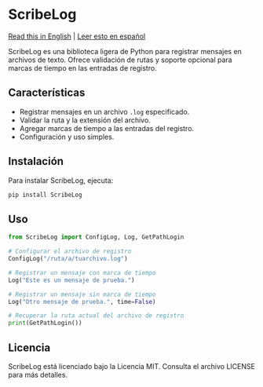 # ScribeLog

[Read this in English](README.md) | [Leer esto en español](README_es.md)

ScribeLog es una biblioteca ligera de Python para registrar mensajes en archivos de texto. Ofrece validación de rutas y soporte opcional para marcas de tiempo en las entradas de registro.

## Características

- Registrar mensajes en un archivo `.log` especificado.
- Validar la ruta y la extensión del archivo.
- Agregar marcas de tiempo a las entradas del registro.
- Configuración y uso simples.

## Instalación

Para instalar ScribeLog, ejecuta:
```bash
pip install ScribeLog
```

## Uso

```python
from ScribeLog import ConfigLog, Log, GetPathLogin

# Configurar el archivo de registro
ConfigLog("/ruta/a/tuarchivo.log")

# Registrar un mensaje con marca de tiempo
Log("Este es un mensaje de prueba.")

# Registrar un mensaje sin marca de tiempo
Log("Otro mensaje de prueba.", time=False)

# Recuperar la ruta actual del archivo de registro
print(GetPathLogin())
```

## Licencia

ScribeLog está licenciado bajo la Licencia MIT. Consulta el archivo LICENSE para más detalles.
